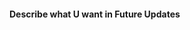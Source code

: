 <!--- Please, before sending a pull request read the Git Workflow Policy on Contributing section of the project -->
<!--- If you have doubts about how to proceed, consider to contact us on Discord or IRC before doing the PR. More info and Discord invitation link here: https://github.com/v1s1t0r1sh3r3/airgeddon/wiki/Contact -->
<!--- Pull requests to master are not allowed -->
<!--- Write in English only -->
<!--- If your pull request is about a plugin, don't do it! airgeddon is not storing plugins. Read this about what to do: https://github.com/v1s1t0r1sh3r3/airgeddon/wiki/Plugins%20Hall%20of%20Fame -->
<!--- If the pull request is not matching the policy, it will be closed -->

#### Describe what U want in Future Updates

<!--- Insert answer here -->
